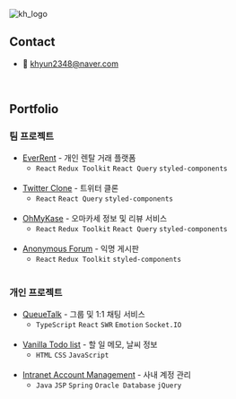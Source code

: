 ![kh_logo](https://user-images.githubusercontent.com/73919235/193058972-03211f18-894f-4187-8c6a-6706d0d60cc4.jpg)

## Contact
- 📧 khyun2348@naver.com
<br>

## Portfolio
### 팀 프로젝트
- [EverRent](https://github.com/ever-rent/ever-rent-FE) - 개인 렌탈 거래 플랫폼
  - `React` `Redux Toolkit` `React Query` `styled-components`
  <br>
- [Twitter Clone](https://github.com/kwakhyun/twitter-clone-FE) - 트위터 클론
  - `React` `React Query` `styled-components`
  <br>
- [OhMyKase](https://github.com/kwakhyun/oh-my-kase-FE) - 오마카세 정보 및 리뷰 서비스
  - `React` `Redux Toolkit` `React Query` `styled-components`
  <br>
- [Anonymous Forum](https://github.com/kwakhyun/everyone-bulletin-board) - 익명 게시판
  - `React` `Redux Toolkit` `styled-components`
  <br>
  
### 개인 프로젝트
- [QueueTalk](https://github.com/kwakhyun/our-talk) - 그룹 및 1:1 채팅 서비스
  - `TypeScript` `React` `SWR` `Emotion` `Socket.IO`
  <br>
- [Vanilla Todo list](https://github.com/kwakhyun/vanilla-todo-list) - 할 일 메모, 날씨 정보
  - `HTML` `CSS` `JavaScript`
  <br>
- [Intranet Account Management](https://github.com/kwakhyun/intranet-account-management) - 사내 계정 관리
  - `Java` `JSP` `Spring` `Oracle Database` `jQuery`
  <br>
